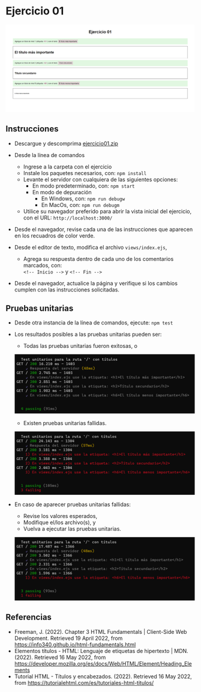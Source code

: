 # Ejercicio 01

![image info](images/ejercicio01.png)

## Instrucciones

* Descargue y descomprima [ejercicio01.zip](ejercicio01.zip)
* Desde la línea de comandos
	+ Ingrese a la carpeta con el ejercicio
	+ Instale los paquetes necesarios, con: `npm install`
	+ Levante el servidor con cualquiera de las siguientes opciones:
		- En modo predeterminado, con: `npm start`
		- En modo de depuración 
			+ En Windows, con: `npm run debugw`
			+ En MacOs, con: `npm run debugm`
	+ Utilice su navegador preferido para abrir la vista inicial del ejercicio, con el URL: `http://localhost:3000/`

* Desde el navegador, revise cada una de las instrucciones que aparecen en los recuadros de color verde.
* Desde el editor de texto, modifica el archivo `views/index.ejs`, 
	+ Agrega su respuesta dentro de cada uno de los comentarios marcados, con:  
	`<!-- Inicio -->` y `<!-- Fin -->`
* Desde el navegador, actualice la página y verifique si los cambios cumplen con las instrucciones solicitadas.

## Pruebas unitarias

* Desde otra instancia de la línea de comandos, ejecute: `npm test`
* Los resultados posibles a las pruebas unitarias pueden ser: 

	+ Todas las pruebas unitarias fueron exitosas, o

	<p align="center">
	  <img src="images/exito.png">
	</p>

	+ Existen pruebas unitarias fallidas.

	<p align="center">
	  <img src="images/fallo.png">
	</p>

* En caso de aparecer pruebas unitarias fallidas:
	+ Revise los valores esperados, 
	+ Modifique el/los archivo(s), y 
	+ Vuelva a ejecutar las pruebas unitarias. 

	<p align="center">
	  <img src="images/esperado.png">
	</p>


## Referencias 

* Freeman, J. (2022). Chapter 3 HTML Fundamentals | Client-Side Web Development. Retrieved 19 April 2022, from https://info340.github.io/html-fundamentals.html
* Elementos títulos - HTML: Lenguaje de etiquetas de hipertexto | MDN. (2022). Retrieved 16 May 2022, from https://developer.mozilla.org/es/docs/Web/HTML/Element/Heading_Elements
* Tutorial HTML - Títulos y encabezados. (2022). Retrieved 16 May 2022, from https://tutorialehtml.com/es/tutoriales-html-titulos/
